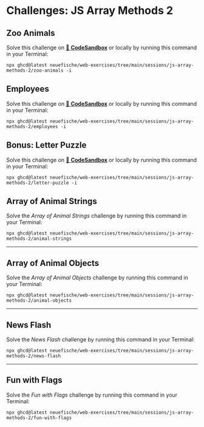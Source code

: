 # Challenges: JS Array Methods 2

## Zoo Animals

Solve this challenge on
[🔗 **CodeSandbox**](https://codesandbox.io/s/github/neuefische/web-exercises/tree/main/sessions/js-array-methods-2/zoo-animals?file=/README.md)
or locally by running this command in your Terminal:

```
npx ghcd@latest neuefische/web-exercises/tree/main/sessions/js-array-methods-2/zoo-animals -i
```

## Employees

Solve this challenge on
[🔗 **CodeSandbox**](https://codesandbox.io/s/github/neuefische/web-exercises/tree/main/sessions/js-array-methods-2/employees?file=/README.md)
or locally by running this command in your Terminal:

```
npx ghcd@latest neuefische/web-exercises/tree/main/sessions/js-array-methods-2/employees -i
```

## Bonus: Letter Puzzle

Solve this challenge on
[🔗 **CodeSandbox**](https://codesandbox.io/s/github/neuefische/web-exercises/tree/main/sessions/js-array-methods-2/letter-puzzle?file=/README.md)
or locally by running this command in your Terminal:

```
npx ghcd@latest neuefische/web-exercises/tree/main/sessions/js-array-methods-2/letter-puzzle -i
```

## Array of Animal Strings

Solve the _Array of Animal Strings_ challenge by running this command in your Terminal:

```
npx ghcd@latest neuefische/web-exercises/tree/main/sessions/js-array-methods-2/animal-strings
```

---

## Array of Animal Objects

Solve the _Array of Animal Objects_ challenge by running this command in your Terminal:

```
npx ghcd@latest neuefische/web-exercises/tree/main/sessions/js-array-methods-2/animal-objects
```

---

## News Flash

Solve the _News Flash_ challenge by running this command in your Terminal:

```
npx ghcd@latest neuefische/web-exercises/tree/main/sessions/js-array-methods-2/news-flash
```

---

## Fun with Flags

Solve the _Fun with Flags_ challenge by running this command in your Terminal:

```
npx ghcd@latest neuefische/web-exercises/tree/main/sessions/js-array-methods-2/fun-with-flags
```
